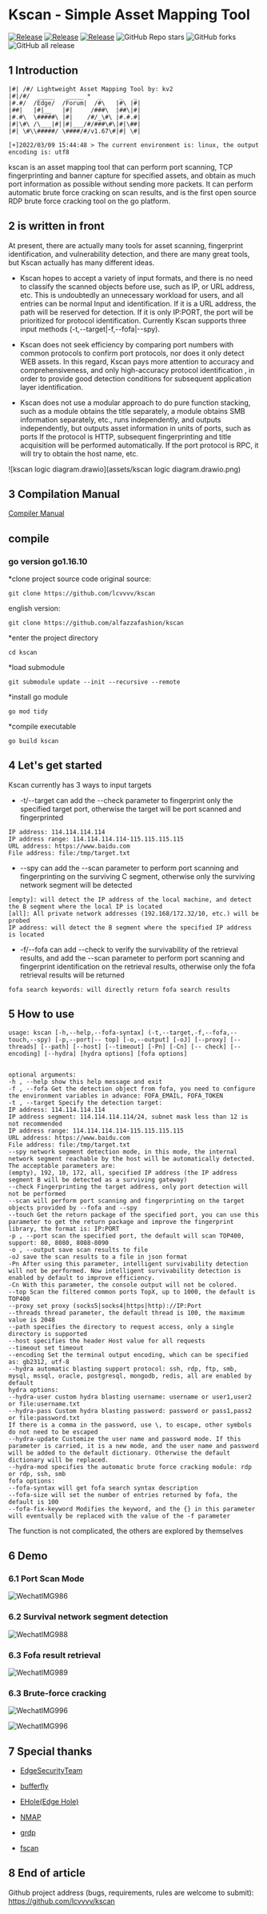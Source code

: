 # Kscan - Simple Asset Mapping Tool
<a href="https://github.com/lcvvvv/kscan"><img alt="Release" src="https://img.shields.io/badge/golang-1.6+-9cf"></a>
<a href="https://github.com/lcvvvv/kscan"><img alt="Release" src="https://img.shields.io/badge/kscan-1.62-ff69b4"></a>
<a href="https://github.com/lcvvvv/kscan"><img alt="Release" src="https://img.shields.io/badge/LICENSE-GPL-important"></a>
![GitHub Repo stars](https://img.shields.io/github/stars/lcvvvv/kscan?color=success)
![GitHub forks](https://img.shields.io/github/forks/lcvvvv/kscan)
![GitHub all release](https://img.shields.io/github/downloads/lcvvvv/kscan/total?color=blueviolet)

## 1 Introduction

````
|#| /#/ Lightweight Asset Mapping Tool by: kv2
|#|/#/  _____   _____ *  _     _   _
|#.#/  /Edge/  /Forum|  /#\   |#\ |#|
|##|   |#|__   |#|     /###\  |##\|#|
|#.#\  \#####\ |#|    /#/_\#\ |#.#.#|
|#|\#\ /\___|#||#|___/#/###\#\|#|\##|
|#| \#\\#####/ \####/#/v1.67\#|#| \#|

[+]2022/03/09 15:44:48 > The current environment is: linux, the output encoding is: utf8
````

kscan is an asset mapping tool that can perform port scanning, TCP fingerprinting and banner capture for specified assets, and obtain as much port information as possible without sending more packets. It can perform automatic brute force cracking on scan results, and is the first open source RDP brute force cracking tool on the go platform.

## 2 is written in front

At present, there are actually many tools for asset scanning, fingerprint identification, and vulnerability detection, and there are many great tools, but Kscan actually has many different ideas.

- Kscan hopes to accept a variety of input formats, and there is no need to classify the scanned objects before use, such as IP, or URL address, etc. This is undoubtedly an unnecessary workload for users, and all entries can be normal Input and identification. If it is a URL address, the path will be reserved for detection. If it is only IP:PORT, the port will be prioritized for protocol identification. Currently Kscan supports three input methods (-t,--target|-f,--fofa|--spy).

- Kscan does not seek efficiency by comparing port numbers with common protocols to confirm port protocols, nor does it only detect WEB assets. In this regard, Kscan pays more attention to accuracy and comprehensiveness, and only high-accuracy protocol identification , in order to provide good detection conditions for subsequent application layer identification.

- Kscan does not use a modular approach to do pure function stacking, such as a module obtains the title separately, a module obtains SMB information separately, etc., runs independently, and outputs independently, but outputs asset information in units of ports, such as ports If the protocol is HTTP, subsequent fingerprinting and title acquisition will be performed automatically. If the port protocol is RPC, it will try to obtain the host name, etc.

![kscan logic diagram.drawio](assets/kscan logic diagram.drawio.png)

## 3 Compilation Manual

[Compiler Manual](https://github.com/lcvvvv/kscan/wiki/%E7%BC%96%E8%AF%91)

## compile

### go version go1.16.10

*clone project source code
original source:
~~~
git clone https://github.com/lcvvvv/kscan
~~~

english version:
~~~
git clone https://github.com/alfazzafashion/kscan
~~~

*enter the project directory
~~~
cd kscan
~~~
*load submodule
~~~
git submodule update --init --recursive --remote
~~~
*install go module
~~~
go mod tidy
~~~
*compile executable
~~~
go build kscan
~~~

## 4 Let's get started

Kscan currently has 3 ways to input targets

- -t/--target can add the --check parameter to fingerprint only the specified target port, otherwise the target will be port scanned and fingerprinted

````
IP address: 114.114.114.114
IP address range: 114.114.114.114-115.115.115.115
URL address: https://www.baidu.com
File address: file:/tmp/target.txt
````

- --spy can add the --scan parameter to perform port scanning and fingerprinting on the surviving C segment, otherwise only the surviving network segment will be detected

````
[empty]: will detect the IP address of the local machine, and detect the B segment where the local IP is located
[all]: All private network addresses (192.168/172.32/10, etc.) will be probed
IP address: will detect the B segment where the specified IP address is located
````


- -f/--fofa can add --check to verify the survivability of the retrieval results, and add the --scan parameter to perform port scanning and fingerprint identification on the retrieval results, otherwise only the fofa retrieval results will be returned
````
fofa search keywords: will directly return fofa search results
````

## 5 How to use

````
usage: kscan [-h,--help,--fofa-syntax] (-t,--target,-f,--fofa,--touch,--spy) [-p,--port|-- top] [-o,--output] [-oJ] [--proxy] [--threads] [--path] [--host] [--timeout] [-Pn] [-Cn] [-- check] [--encoding] [--hydra] [hydra options] [fofa options]


optional arguments:
-h , --help show this help message and exit
-f , --fofa Get the detection object from fofa, you need to configure the environment variables in advance: FOFA_EMAIL, FOFA_TOKEN
-t , --target Specify the detection target:
IP address: 114.114.114.114
IP address segment: 114.114.114.114/24, subnet mask less than 12 is not recommended
IP address range: 114.114.114.114-115.115.115.115
URL address: https://www.baidu.com
File address: file:/tmp/target.txt
--spy network segment detection mode, in this mode, the internal network segment reachable by the host will be automatically detected. The acceptable parameters are:
(empty), 192, 10, 172, all, specified IP address (the IP address segment B will be detected as a surviving gateway)
--check Fingerprinting the target address, only port detection will not be performed
--scan will perform port scanning and fingerprinting on the target objects provided by --fofa and --spy
--touch Get the return package of the specified port, you can use this parameter to get the return package and improve the fingerprint library, the format is: IP:PORT
-p , --port scan the specified port, the default will scan TOP400, support: 80, 8080, 8088-8090
-o , --output save scan results to file
-oJ save the scan results to a file in json format
-Pn After using this parameter, intelligent survivability detection will not be performed. Now intelligent survivability detection is enabled by default to improve efficiency.
-Cn With this parameter, the console output will not be colored.
--top Scan the filtered common ports TopX, up to 1000, the default is TOP400
--proxy set proxy (socks5|socks4|https|http)://IP:Port
--threads thread parameter, the default thread is 100, the maximum value is 2048
--path specifies the directory to request access, only a single directory is supported
--host specifies the header Host value for all requests
--timeout set timeout
--encoding Set the terminal output encoding, which can be specified as: gb2312, utf-8
--hydra automatic blasting support protocol: ssh, rdp, ftp, smb, mysql, mssql, oracle, postgresql, mongodb, redis, all are enabled by default
hydra options:
--hydra-user custom hydra blasting username: username or user1,user2 or file:username.txt
--hydra-pass Custom hydra blasting password: password or pass1,pass2 or file:password.txt
If there is a comma in the password, use \, to escape, other symbols do not need to be escaped
--hydra-update Customize the user name and password mode. If this parameter is carried, it is a new mode, and the user name and password will be added to the default dictionary. Otherwise the default dictionary will be replaced.
--hydra-mod specifies the automatic brute force cracking module: rdp or rdp, ssh, smb
fofa options:
--fofa-syntax will get fofa search syntax description
--fofa-size will set the number of entries returned by fofa, the default is 100
--fofa-fix-keyword Modifies the keyword, and the {} in this parameter will eventually be replaced with the value of the -f parameter
````

The function is not complicated, the others are explored by themselves

## 6 Demo

### 6.1 Port Scan Mode

![WechatIMG986](assets/Kscan_v1.6/WechatIMG986.png)

### 6.2 Survival network segment detection

![WechatIMG988](assets/Kscan_v1.6/WechatIMG988.png)

### 6.3 Fofa result retrieval

![WechatIMG989](assets/Kscan_v1.6/WechatIMG989.png)

### 6.3 Brute-force cracking

![WechatIMG996](assets/Kscan_v1.6/WechatIMG996.png)

![WechatIMG996](assets/Kscan_v1.6/WechatIMG1018.png)

## 7 Special thanks

- [EdgeSecurityTeam](https://github.com/EdgeSecurityTeam)

- [bufferfly](https://github.com/dr0op/bufferfly)

- [EHole(Edge Hole)](https://github.com/EdgeSecurityTeam/EHole)

- [NMAP](https://github.com/nmap/nmap/)

- [grdp](https://github.com/tomatome/grdp/)

- [fscan](https://github.com/shadow1ng/fscan)

## 8 End of article

Github project address (bugs, requirements, rules are welcome to submit): https://github.com/lcvvvv/kscan
